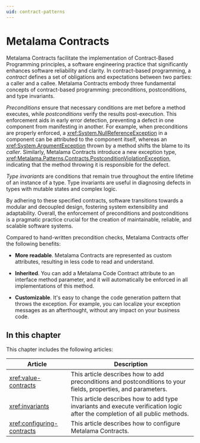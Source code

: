 ```yaml
---
uid: contract-patterns
---
```


# Metalama Contracts

Metalama Contracts facilitate the implementation of Contract-Based Programming principles, a software engineering practice that significantly enhances software reliability and clarity. In contract-based programming, a _contract_ defines a set of obligations and expectations between two parties: a caller and a callee. Metalama Contracts embody three fundamental concepts of contract-based programming: preconditions, postconditions, and type invariants.

_Preconditions_ ensure that necessary conditions are met before a method executes, while _postconditions_ verify the results post-execution. This enforcement aids in early error detection, preventing a defect in one component from manifesting in another. For example, when preconditions are properly enforced, a <xref:System.NullReferenceException> in a component can be attributed to the component itself, whereas an <xref:System.ArgumentException> thrown by a method shifts the blame to its _caller_. Similarly, Metalama Contracts introduce a new exception type, <xref:Metalama.Patterns.Contracts.PostconditionViolationException>, indicating that the method throwing it is responsible for the defect.

_Type invariants_ are conditions that remain true throughout the entire lifetime of an instance of a type. Type invariants are useful in diagnosing defects in types with mutable states and complex logic.

By adhering to these specified contracts, software transitions towards a modular and decoupled design, fostering system extensibility and adaptability. Overall, the enforcement of preconditions and postconditions is a pragmatic practice crucial for the creation of maintainable, reliable, and scalable software systems.

Compared to hand-written precondition checks, Metalama Contracts offer the following benefits:

* **More readable**. Metalama Contracts are represented as custom attributes, resulting in less code to read and understand.

* **Inherited**. You can add a Metalama Code Contract attribute to an interface method parameter, and it will automatically be enforced in all implementations of this method.

* **Customizable**. It's easy to change the code generation pattern that throws the exception. For example, you can localize your exception messages as an afterthought, without any impact on your business code.


## In this chapter

This chapter includes the following articles:

| Article | Description |
|--|--|
| <xref:value-contracts> | This article describes how to add preconditions and postconditions to your fields, properties, and parameters. |
|  <xref:invariants> | This article describes how to add type invariants and execute verification logic after the completion of all public methods. |
| <xref:configuring-contracts> | This article describes how to configure Metalama Contracts. |


